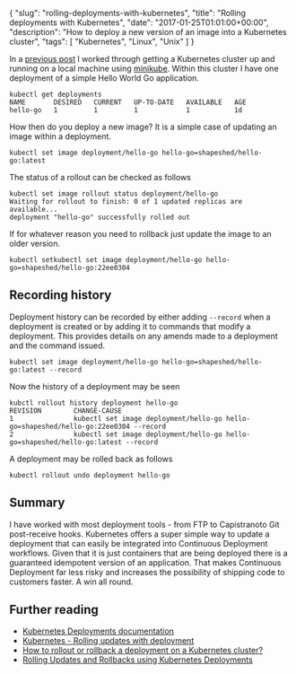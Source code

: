 {
  "slug": "rolling-deployments-with-kubernetes",
  "title": "Rolling deployments with Kubernetes",
  "date": "2017-01-25T01:01:00+00:00",
  "description": "How to deploy a new version of an image into a Kubernetes cluster",
  "tags": [
    "Kubernetes",
    "Linux",
    "Unix"
  ]
}

In a [previous post][6] I worked through getting a Kubernetes cluster up and running on a local machine using [minikube][2]. Within this cluster I have one deployment of a simple Hello World Go application.

    kubectl get deployments
    NAME       DESIRED   CURRENT   UP-TO-DATE   AVAILABLE   AGE
    hello-go   1         1         1            1           1d

How then do you deploy a new image? It is a simple case of updating an image within a deployment.

    kubectl set image deployment/hello-go hello-go=shapeshed/hello-go:latest

The status of a rollout can be checked as follows

    kubectl set image rollout status deployment/hello-go
    Waiting for rollout to finish: 0 of 1 updated replicas are available...
    deployment "hello-go" successfully rolled out

If for whatever reason you need to rollback just update the image to an older version. 

    kubectl setkubectl set image deployment/hello-go hello-go=shapeshed/hello-go:22ee0304

## Recording history

Deployment history can be recorded by either adding `--record` when a deployment is created or by adding it to commands that modify a deployment. This provides details on any amends made to a deployment and the command issued. 

    kubectl set image deployment/hello-go hello-go=shapeshed/hello-go:latest --record

Now the history of a deployment may be seen

    kubctl rollout history deployment hello-go
    REVISION        CHANGE-CAUSE
    1               kubectl set image deployment/hello-go hello-go=shapeshed/hello-go:22ee0304 --record
    2               kubectl set image deployment/hello-go hello-go=shapeshed/hello-go:latest --record

A deployment may be rolled back as follows

    kubectl rollout undo deployment hello-go

## Summary

I have worked with most deployment tools - from FTP to Capistranoto Git post-receive hooks. Kubernetes offers a super simple way to update a deployment that can easily be integrated into Continuous Deployment workflows. Given that it is just containers that are being deployed there is a guaranteed idempotent version of an application. That makes Continuous Deployment far less risky and increases the possibility of shipping code to customers faster. A win all round.

## Further reading

* [Kubernetes Deployments documentation][1]
* [Kubernetes - Rolling updates with deployment][3]
* [How to rollout or rollback a deployment on a Kubernetes cluster?][4]
* [Rolling Updates and Rollbacks using Kubernetes Deployments][5]
    
[1]: https://kubernetes.io/docs/user-guide/deployments/
[2]: https://github.com/kubernetes/minikube
[3]: https://tachingchen.com/blog/Kubernetes-Rolling-Update-with-Deployment/
[4]: https://romain.dorgueil.net/blog/en/tips/2016/08/27/rollout-rollback-kubernetes-deployment.html
[5]: https://www.linux.com/learn/rolling-updates-and-rollbacks-using-kubernetes-deployments
[6]: https://shapeshed.com/getting-started-with-kubernetes/

